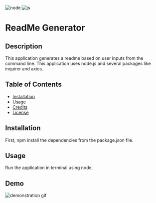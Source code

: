 ![node](https://img.shields.io/badge/node-12.16.1-green) ![js](https://img.shields.io/badge/js-12.16.2-blue) 
# ReadMe Generator
    
## Description

This application generates a readme based on user inputs from the command line. This application uses node.js and several packages like inquirer and axios. 

    
## Table of Contents
* [Installation](#installation)
* [Usage](#usage)
* [Credits](#credits)
* [License](#license)
    

## Installation
    
First, npm install the dependencies from the package.json file. 


## Usage 

Run the application in terminal using node.


## Demo

![demonstration gif](readme.gif)
